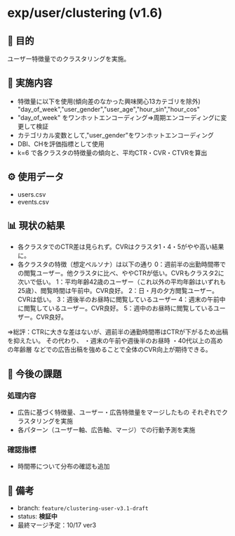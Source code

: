 # exp/user/clustering (v1.6)

## 🧭 目的
ユーザー特徴量でのクラスタリングを実施。

## 🔄 実施内容
- 特徴量に以下を使用(傾向差のなかった興味関心13カテゴリを除外)
"day_of_week","user_gender","user_age","hour_sin","hour_cos"
- "day_of_week" をワンホットエンコーディング⇒周期エンコーディングに変更して検証
- カテゴリカル変数として,"user_gender"をワンホットエンコーディング
- DBI、CHを評価指標として使用
- k=6 で各クラスタの特徴量の傾向と、平均CTR・CVR・CTVRを算出

## ⚙️ 使用データ
- users.csv
- events.csv

## 📊 現状の結果
- 各クラスタでのCTR差は見られず。CVRはクラスタ1・4・5がやや高い結果に。
- 各クラスタの特徴（想定ペルソナ）は以下の通り
    0：週前半の出勤時間帯での閲覧ユーザー。他クラスタに比べ、ややCTRが低い。CVRもクラスタ2に次いで低い。
    1：平均年齢42歳のユーザー（これ以外の平均年齢はいずれも25歳）、閲覧時間は午前中。CVR良好。
    2：日・月の夕方閲覧ユーザー。CVRは低い。
    3：週後半のお昼時に閲覧しているユーザー
    4：週末の午前中に閲覧しているユーザー。CVR良好。
    5：週中のお昼時に閲覧しているユーザー。CVR良好。

⇒総評：CTRに大きな差はないが、週前半の通勤時間帯はCTRが下がるため出稿を抑えたい。
その代わり、
・週末の午前や週後半のお昼時
・40代以上の高めの年齢層
などでの広告出稿を強めることで全体のCVR向上が期待できる。

## 🚧 今後の課題
### 処理内容
- 広告に基づく特徴量、ユーザー・広告特徴量をマージしたもの それぞれでクラスタリングを実施
- 各パターン（ユーザー軸、広告軸、マージ）での行動予測を実施

### 確認指標
- 時間帯について分布の確認も追加 

## 📝 備考
- branch: `feature/clustering-user-v3.1-draft`
- status: **検証中**
- 最終マージ予定：10/17 ver3